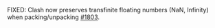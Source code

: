 FIXED: Clash now preserves transfinite floating numbers (NaN, Infinity) when packing/unpacking [#1803](https://github.com/clash-lang/clash-compiler/issues/1803).
